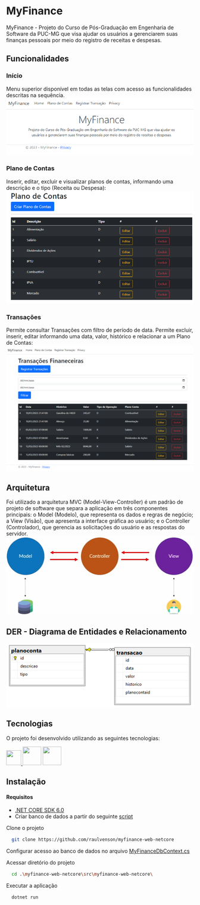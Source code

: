 # MyFinance

MyFinance - Projeto do Curso de Pós-Graduação em Engenharia de Software da PUC-MG que visa ajudar os usuários a gerenciarem suas finanças pessoais por meio do registro de receitas e despesas.

## Funcionalidades

### Início
Menu superior disponível em todas as telas com acesso as funcionalidades descritas na sequência.
<img src='docs/home.PNG' alt='Tela de início'/>
### Plano de Contas

Inserir, editar, excluir e visualizar planos de contas, informando uma descrição e o tipo (Receita ou Despesa):
<img src='docs/planoContas.PNG' alt='Tela de Plano de Contas'/>

### Transações

Permite consultar Transações com filtro de período de data. Permite excluir, inserir, editar informando uma data, valor, histórico e relacionar a um Plano de Contas:
<img src='docs/transacoes.PNG' alt='Tela de Transações'/>

## Arquitetura
Foi utilizado a arquitetura MVC (Model-View-Controller) é um padrão de projeto de software que separa a aplicação em três componentes principais: o Model (Modelo), que representa os dados e regras de negócio; a View (Visão), que apresenta a interface gráfica ao usuário; e o Controller (Controlador), que gerencia as solicitações do usuário e as respostas do servidor.
<img src='docs/mvc.png' alt='Tela de Transações'/>

## DER - Diagrama de Entidades e Relacionamento

<img src='docs/diagrama.PNG' alt='DER - Diagrama de Entidades e Relacionamento'/>

## Tecnologias

O projeto foi desenvolvido utilizando as seguintes tecnologias:

<p align="left" style="'margin':'50px'">
    <a href="https://learn.microsoft.com/pt-br/dotnet/csharp/tour-of-csharp/" targer="_blank"><img src="https://cdn-icons-png.flaticon.com/512/6132/6132221.png" width="40" height="40"> </a>
    <a href="https://dotnet.microsoft.com/pt-br/" targer="_blank"><img src="https://cdn.iconscout.com/icon/free/png-256/microsoft-dot-net-1-1175179.png" width="50" height="50"></a>
    <a href="https://www.microsoft.com/pt-br/sql-server/sql-server-2022" targer="_blank"><img src="https://cdn-icons-png.flaticon.com/512/5968/5968364.png" width="50" height="50"></a>
</p>

## Instalação
#### Requisitos
- <a href="https://dotnet.microsoft.com/en-us/download" target="_blank">.NET CORE SDK 6.0</a>
- Criar banco de dados a partir do seguinte [script](/docs/SQLQuery1.sql)

Clone o projeto
```bash
  git clone https://github.com/raulvenson/myfinance-web-netcore
```

 Configurar acesso ao banco de dados no arquivo [MyFinanceDbContext.cs](/src/myfinance-web-netcore/MyFinanceDbContext.cs)
 
Acessar diretório do projeto
```bash
  cd .\myfinance-web-netcore\src\myfinance-web-netcore\ 
```
Executar a aplicação
```bash
  dotnet run 
```
